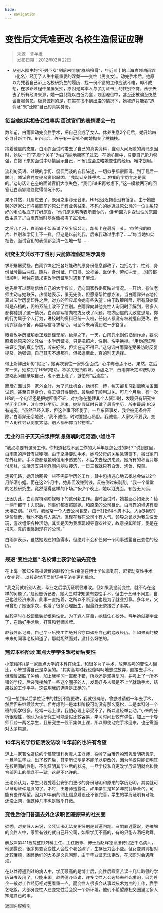 ```yaml
---
hide:
  - navigation
---
```


# 变性后文凭难更改 名校生造假证应聘

> 来源：青年报  
> 发布日期：2012年03月22日

- 从别人眼中的“不男不女”到后来彻底“脱胎换骨”，年近三十的上海白领白雨霏（化名）经历了人生中最重要的涅槃——变性（男变女）。动完手术后，她原以为凭着自己沪上名校研究生的履历，找一份不错的工作应该不难，却不成想，在求职过程中屡屡受挫，原因是其本人与学历证书上的性别不符。由于失去了所有经济来源，她一度只能以白饭为食，穷困潦倒中，甚至还被骗至夜总会当服务员。极具讽刺的是，在实在找不到出路的情况下，她被迫只能靠“造假证”来“还原”自己的真实身份。

### 每当她如实相告变性事实 面试官们的表情都会一抽

数年前，白雨霏动完变性手术，把自己变成了女人。休养生息2个月后，她开始四处寻觅新工作。6个月后，终于有一家外企向她抛来了橄榄枝。

抱着诚信的态度，白雨霏面试时带去了自己的真实资料，当别人问及她的离职原因时，她以一句“先卖个关子”为由巧妙地搪塞了过去。在她心目中，只要自己能力够强，在接下来的面试中尽情展示自己，HR们应会忽略她变性的经历，唯才是用。

流利的英语、过硬的学历、侃侃而谈的自我陈述，一切似乎都很圆满。到了最后一面时，面试官再度提及离职原因。“我动过变性手术......但我的学历肯定是真的。”这句话让在座的面试官们大惊失色，“我们和HR再考虑下。”这一模棱两可的回答让白雨霏隐隐觉得情况不妙。

果不其然，几周过去了，录用之事渺无音讯，HR也迟迟拖着没有答复。由于她应聘的这家公司与离职前的原公司有业务往来，不死心的她通过原公司的一位关系较好的老总私底下打听原委。“他们原来明确表示要你的，但HR因为你变过性的原因改主意了。”白雨霏当时觉得像被浇了盆冷水。

之后几个月，白雨霏不知面试了多少家公司，却都卡在最后一关。“虽然我的照片、性别和学历上不一样。但这是以前的我，后来我动过手术了......”每当她如实相告，面试官们的表情都会清一色地一抽......

### 研究生文凭改不了性别 只能靠造假证昭示真身

求职屡屡受挫，白雨霏决定把各处能改的原身份信息都改了，包括名字、性别、身份证号最后两位、照片、身份证、户口簿、公积金、医保卡、劳动手册......别的都很顺利，唯独在请求更改学历证明时遇到了麻烦。

她先后写过两封信给自己的大学校长，还向国家教委反映过情况。一开始，有位老师主动与她联系，热情地表示，虽无先例，但愿意帮忙想办法。当白雨霏兴奋地传真过去学历复印件之后，对方的回应却令她有些失望：由于政策所限，所有原始资料是存档的，网络系统上改不了性别。白雨霏向其他变性人询问时了解到，很多人都称碰到了这一情况。白雨霏写信向校方反映了问题，校方回信的大致意思是，你的行为属于个人行为，进校时的资料已统一入档，任何人都没有权利擅自更改。白雨霏锲而不舍，再度写信寻求帮助，可至今未再得到进一步答复。

眼看改学历证明走正规途径无望，绝望之下，一天，白雨霏来到假证制作点，要求照着她原来的文凭做一本学历证书，只是把照片、性别、名字换掉。“用伪造证明来证实我的真实学历，听来好笑，但实在迫不得已。”这句话白雨霏在受采访时反复提及，她强调，自己其实不想那样，但被逼至此，真的别无选择。

带上新鲜出炉的“假证”，她再次前往一家外企面试，心中却忐忑不已。果然，之后某一天，她接到了HR的电话，称学历无法验证。心虚之下，白雨霏决定即使对方忽略此问题录取自己，也不去上班了，就怕有“后遗症”。

而后在面试另一家外企时，为了抓住机会，她拼死一搏，每天都复习到很晚准备面试题，甚至自贬身价，将工资开得很低，最后终于顺利过关。可几个月后，有一次HR的一个电话还是把她吓得不轻，对方称在整理其个人资料时，发现只有研究生学历复印件，没有本科学历。原来，她制假证时只做了最高学历，所幸最后HR没有追究。“虽然已经入职，但这件事吓坏我了。一旦东窗事发，我会被无条件开除。”白雨霏无奈地说，“我不诚信，时时要提心吊胆。我诚信，人家又不要我。变性人的社会认同度太低，别人都把你当怪物看。”

### 无业的日子天天白饭榨菜 最落魄时连陪酒小姐也干

“我必须要有这份工作。你知道我找不到工作的大半年是怎么过的吗？”说到这里，白雨霏的声音有些哽咽。由于坚持要动手术，她与父母的关系急转直下，搬出家门在外租房。手术费都是她刷信用卡透支的，术后失去经济来源，她所有的积蓄只够付房租，生活开支只能靠圈内朋友接济，一日三餐就只有白饭、泡饭、榨菜。

走投无路，她开始网投一些不需要学历的工作，其中包括违心地去夜总会做过2个月陪酒小姐。而在这2个月中，她非但没赚到钱，反被倒过来剥削。“我一个堂堂的名校研究生，竟然落得这样的下场。”多少个晚上，她以泪洗面，有苦无人诉。

正因为此，白雨霏特别珍视眼下的这份新工作。当时面试时，她甚至心如死灰：给一两千都干！入职后，同事们都很照顾她。和原来的公司相比，白雨霏的境遇有着天壤之别。“以前，我经常一个人去公司食堂，由于打扮得不男不女，大家对我的评价很低，我也不敢与人亲近。但现在我在公司小有人气。领导总误以为我生性爱玩，喜欢组织各种活动，其实是因为我发现领导喜欢社交，故意投其所好，我是在报恩。真的很感谢现在的公司。”

白雨霏表示，虽然她现在如鱼得水，但绝对不会和任何一个同事透露自己变性的经历。

### 规避“变性之槛” 名校博士获学位前先变性

在上海一家知名高校读博的赵毅(化名)希望在博士学位拿到前，赶紧动变性手术(女变男)，以规避学历学位证书无法变更的尴尬。

“我之前就听别人说，毕业之后学历证明很难改。但如果我提前变性，就不存在这样的问题了。”赵毅告诉记者，她大三时才知道有变性手术，但由于父母不同意，自己也没经济来源，此事一直拖着，之所以不断深造也是为了就业打算。多年来，父母曾劝了她很多次，也看了很多心理医生，但最终无奈接受了事实。

赵毅平时在校园里装扮很男性化。为了避人耳目，她租住在校外。明年她就要毕业了，在动好手术后，打算和老师摊牌。

赵毅告诉记者，自己毕业后找工作绝对会守口如瓶自己的这段经历。但如果真的被未来的同事老板知道了，那就坦然面对，没什么好怕的。

### 熬过本科阶段 重点大学学生想考研后变性

小笨(昵称)是一家重点大学的本科在读生。和很多为了手术，放弃高考的变性人相比，小笨觉得自己是幸运的。“其实高考时我也傻呵呵地想过放弃，直接去手术，但理智战胜了冲动，加上我学习一直都不错，所以还是坚持复习，并考上了一所不错的学校。后来我接触了一些这个圈子的人，发现好多人都是不上学就动手术，结果找的工作平平。这说明我的选择是正确的。”

“但一想到以后学位证书的性别不能更改，我就很纠结，曾想过请假一年去手术，然后回来继续读大学。但考虑到一是本科阶段可能没有那么宽松，二是本科时一个班的同学很多，经常一起上课，我怕心理上承受不了，所以没轻举妄动。”小笨的分析很理性，他认为读研究生可能请假比较容易，学习时间比较有弹性，加上一个导师只带一两名学生，且研究生一般不集体上课，所以即使动完手术回来，也无需面对太多尴尬。

### 10年内的学历证明没法改 10年前的也许有希望

沪上一家著名高校的学籍管理科负责人王老师，在听了白雨霏的案例后明确表示，一旦学生毕业，出了校门后，其学历证明是不能予以更改的，因为学校只能证明其在校期间的性别，不能证明其毕业后的状况。一旦学校私自更改学历证明就会和教育部网上的信息不一致，这是不允许的。

王老师认为，学生只要凭着公安部门更改的身份证明和原来的学历证明，其实就可以证明证件是真的了。不过，王老师透露说，如果学生是10多年前就毕业的，可能有些许希望。因为10年前的网上信息建设还不很完善，学生的学历证明有可能还没上网，但这种几率也是微乎其微。

### 变性后他们普遍去外企求职 回避原来的社交圈

据悉，对变性人来说，文凭证书无法变更性别是普遍问题。白雨霏透露说，她接触的变性人中，家里有钱的就自己开公司，如果学历不高的，有的只能去酒吧跳舞。

解放军第411医院整形外科主任、主任医师、博士后赵烨德曾接待过近千名病人，他透露说，很多男变女变性人会找个老公嫁了，生存压力会小些。但女变男则相对比较麻烦，困惑他们的大多是文凭问题，由于毕业证无法更改，在求职时会遇麻烦。

在赵烨德遇到过的病人中，学历最高的是博士后，变性后寒窗苦读十几年取得的学历证书没用了，只能出国。赵烨德介绍说，许多变性人会选择去外企求职，因为外企一般对工作经历相对更看重一点。而变性人很多会从事以技术为主的工作，靠手艺吃饭。大部分变性人在变完性后会换一个新环境，他们不希望原社交圈里太多人知道自己的事。

<a href="javascript:history.back()" class="md-button">返回内容索引</a>
